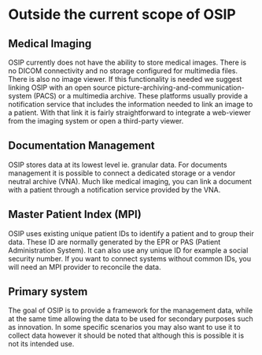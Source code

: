 Outside the current scope of OSIP
====

Medical Imaging
-----

OSIP currently does not have the ability to store medical images. There is no DICOM connectivity and no storage configured for multimedia files. There is also no image viewer.
If this functionality is needed we suggest linking OSIP with an open source picture-archiving-and-communication-system (PACS) or a multimedia archive. These platforms usually provide a notification service that includes the information needed to link an image to a patient. With that link it is fairly straightforward to integrate a web-viewer from the imaging system or open a third-party viewer.

Documentation Management
-----

OSIP stores data at its lowest level ie. granular data. For documents management it is possible to connect a dedicated storage or a vendor neutral archive (VNA). Much like medical imaging, you can link a document with a patient through a notification service provided by the VNA.

Master Patient Index (MPI)
-----

OSIP uses existing unique patient IDs to identify a patient and to group their data. These ID are normally generated by the EPR or PAS (Patient Administration System). It can also use any unique ID for example a social security number. If you want to connect systems without common IDs, you will need an MPI provider to reconcile the data. 

Primary system
-----

The goal of OSIP is to provide a framework for the management data, while at the same time allowing the data to be used for secondary purposes such as innovation. In some specific scenarios you may also want to use it to collect data however it should be noted that although this is possible it is not its intended use. 
